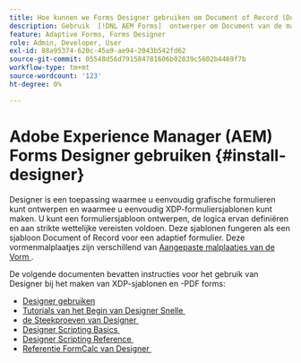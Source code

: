 ```yaml
---
title: Hoe kunnen we Forms Designer gebruiken om Document of Record (DoR)-sjablonen en formulierfragmenten te maken?
description: Gebruik  [!DNL AEM Forms]  ontwerper om Document van de malplaatjes van het Verslag en vormfragmenten tot stand te brengen.
feature: Adaptive Forms, Forms Designer
role: Admin, Developer, User
exl-id: 88a95374-620c-45a9-ae94-2043b542fd62
source-git-commit: 05548d56d791584781606b02839c5602b4469f7b
workflow-type: tm+mt
source-wordcount: '123'
ht-degree: 0%

---
```


# Adobe Experience Manager (AEM) Forms Designer gebruiken {#install-designer}

Designer is een toepassing waarmee u eenvoudig grafische formulieren kunt ontwerpen en waarmee u eenvoudig XDP-formuliersjablonen kunt maken. U kunt een formuliersjabloon ontwerpen, de logica ervan definiëren en aan strikte wettelijke vereisten voldoen. Deze sjablonen fungeren als een sjabloon Document of Record voor een adaptief formulier. Deze vormenmalplaatjes zijn verschillend van [&#x200B; Aangepaste malplaatjes van de Vorm &#x200B;](template-editor.md).

De volgende documenten bevatten instructies voor het gebruik van Designer bij het maken van XDP-sjablonen en -PDF forms:

+ [Designer gebruiken](assets/using-designer-cs.pdf)
+ [&#x200B; Tutorials van het Begin van Designer Snelle &#x200B;](https://helpx.adobe.com/content/dam/help/en/experience-manager/6-5/forms/pdf/designer-quickstart.pdf)
+ [&#x200B; de Steekproeven van Designer &#x200B;](https://helpx.adobe.com/content/dam/help/en/experience-manager/6-5/forms/pdf/designer-samples.pdf)
+ [&#x200B; Designer Scripting Basics &#x200B;](https://helpx.adobe.com/content/dam/help/en/experience-manager/6-5/forms/pdf/scripting-basics.pdf)
+ [&#x200B; Designer Scripting Reference &#x200B;](https://helpx.adobe.com/content/dam/help/en/experience-manager/6-5/forms/pdf/scripting-reference.pdf)
+ [&#x200B; Referentie FormCalc van Designer &#x200B;](https://helpx.adobe.com/content/dam/help/en/experience-manager/6-5/forms/pdf/formcalc-reference.pdf)
